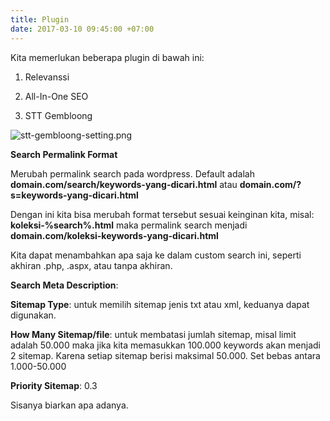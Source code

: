 ```yaml
---
title: Plugin
date: 2017-03-10 09:45:00 +07:00
---
```


Kita memerlukan beberapa plugin di bawah ini:

1. Relevanssi

2. All-In-One SEO

3. STT Gembloong

![stt-gembloong-setting.png](/uploads/stt-gembloong-setting.png)

**Search Permalink Format**

Merubah permalink search pada wordpress. Default adalah **domain.com/search/keywords-yang-dicari.html** atau **domain.com/?s=keywords-yang-dicari.html**

Dengan ini kita bisa merubah format tersebut sesuai keinginan kita, misal: **koleksi-%search%.html** maka permalink search menjadi **domain.com/koleksi-keywords-yang-dicari.html**

Kita dapat menambahkan apa saja ke dalam custom search ini, seperti akhiran .php, .aspx, atau tanpa akhiran.

**Search Meta Description**:

**Sitemap Type**: untuk memilih sitemap jenis txt atau xml, keduanya dapat digunakan.

**How Many Sitemap/file**: untuk membatasi jumlah sitemap, misal limit adalah 50.000 maka jika kita memasukkan 100.000 keywords akan menjadi 2 sitemap. Karena setiap sitemap berisi maksimal 50.000. Set bebas antara 1.000-50.000

**Priority Sitemap**: 0.3

Sisanya biarkan apa adanya.